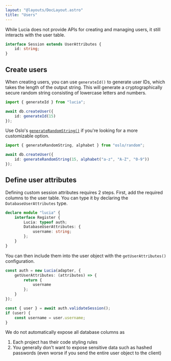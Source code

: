 ```yaml
---
layout: "@layouts/DocLayout.astro"
title: "Users"
---
```


While Lucia does not provide APIs for creating and managing users, it still interacts with the user table.

```ts
interface Session extends UserAttributes {
	id: string;
}
```

## Create users

When creating users, you can use `generateId()` to generate user IDs, which takes the length of the output string. This will generate a cryptographically secure random string consisting of lowercase letters and numbers.

```ts
import { generateId } from "lucia";

await db.createUser({
	id: generateId(15)
});
```

Use Oslo's [`generateRandomString()`]() if you're looking for a more customizable option.

```ts
import { generateRandomString, alphabet } from "oslo/random";

await db.createUser({
	id: generateRandomString(15, alphabet("a-z", "A-Z", "0-9"))
});
```

## Define user attributes

Defining custom session attributes requires 2 steps. First, add the required columns to the user table. You can type it by declaring the `DatabaseUserAttributes` type.

```ts
declare module "lucia" {
	interface Register {
		Lucia: typeof auth;
		DatabaseUserAttributes: {
			username: string;
		};
	}
}
```

You can then include them into the user object with the `getUserAttributes()` configuration.

```ts
const auth = new Lucia(adapter, {
	getUserAttributes: (attributes) => {
		return {
			username
		};
	}
});

const { user } = await auth.validateSession();
if (user) {
	const username = user.username;
}
```

We do not automatically expose all database columns as

1. Each project has their code styling rules
2. You generally don't want to expose sensitive data such as hashed passwords (even worse if you send the entire user object to the client)
